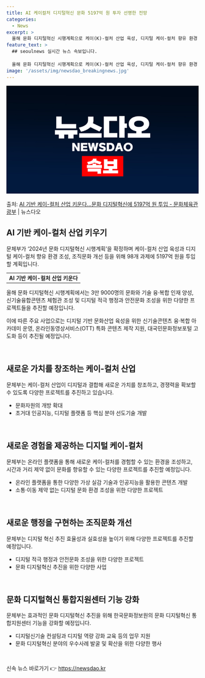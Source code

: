 ```yaml
---
title: AI 케이컬처 디지털혁신 문화 5197억 원 투자 선명한 전망
categories:
  - News
excerpt: >
  올해 문화 디지털혁신 시행계획으로 케이(K)-컬처 산업 육성, 디지털 케이-컬처 향유 환경 조성, 조직문화 …
feature_text: >
  ## seoulnews 실시간 뉴스 속보입니다.

  올해 문화 디지털혁신 시행계획으로 케이(K)-컬처 산업 육성, 디지털 케이-컬처 향유 환경 조성, 조직문화 …
image: '/assets/img/newsdao_breakingnews.jpg'
---
```


![뉴스다오 속보](/assets/img/newsdao_breakingnews.jpg)

<p>출처: <a href="https://newsdao.kr/3776" rel="dofollow">AI 기반 케이-컬처 산업 키운다…문화 디지털혁신에 5197억 원 투입 - 문화체육관광부</a> | 뉴스다오</p>

<h2 data-ke-size="size26">AI 기반 케이-컬처 산업 키우기</h2>
<p data-ke-size="size16">문체부가 ‘2024년 문화 디지털혁신 시행계획’을 확정하며 케이-컬처 산업 육성과 디지털 케이-컬처 향유 환경 조성, 조직문화 개선 등을 위해 98개 과제에 5197억 원을 투입할 계획입니다.</p>
<table>
	<tr>
		<td style="text-align: center; height: 17px;"><b>AI 기반 케이-컬처 산업 키운다</b></td>
	</tr>
</table>
<p data-ke-size="size16">올해 문화 디지털혁신 시행계획에서는 3만 9000명의 문화와 기술 융·복합 인재 양성, 신기술융합콘텐츠 체험관 조성 및 디지털 적극 행정과 안전문화 조성을 위한 다양한 프로젝트들을 추진할 예정입니다.</p>

<p data-ke-size="size16">이에 따른 주요 사업으로는 디지털 기반 문화산업 육성을 위한 신기술콘텐츠 융·복합 아카데미 운영, 온라인동영상서비스(OTT) 특화 콘텐츠 제작 지원, 대국민문화정보포털 고도화 등이 추진될 예정입니다.</p>

<p data-ke-size="size16">&nbsp;</p>

<h2 data-ke-size="size26">새로운 가치를 창조하는 케이-컬처 산업</h2>
<p data-ke-size="size16">문체부는 케이-컬처 산업이 디지털과 결합해 새로운 가치를 창조하고, 경쟁력을 확보할 수 있도록 다양한 프로젝트를 추진하고 있습니다.</p>
<ul>
	<li>문화자원의 개방 확대</li>
	<li>초거대 인공지능, 디지털 플랫폼 등 핵심 분야 선도기술 개발</li>
</ul>
<p data-ke-size="size16">&nbsp;</p>

<h2 data-ke-size="size26">새로운 경험을 제공하는 디지털 케이-컬처</h2>
<p data-ke-size="size16">문체부는 온라인 플랫폼을 통해 새로운 케이-컬처를 경험할 수 있는 환경을 조성하고, 시간과 거리 제약 없이 문화를 향유할 수 있는 다양한 프로젝트를 추진할 예정입니다.</p>
<ul>
	<li>온라인 플랫폼을 통한 다양한 가상 실감 기술과 인공지능을 활용한 콘텐츠 개발</li>
	<li>소통·이동 제약 없는 디지털 문화 환경 조성을 위한 다양한 프로젝트</li>
</ul>
<p data-ke-size="size16">&nbsp;</p>

<h2 data-ke-size="size26">새로운 행정을 구현하는 조직문화 개선</h2>
<p data-ke-size="size16">문체부는 디지털 혁신 추진 효율성과 실효성을 높이기 위해 다양한 프로젝트를 추진할 예정입니다.</p>
<ul>
	<li>디지털 적극 행정과 안전문화 조성을 위한 다양한 프로젝트</li>
	<li>문화 디지털혁신 추진을 위한 다양한 사업</li>
</ul>
<p data-ke-size="size16">&nbsp;</p>

<h2 data-ke-size="size26">문화 디지털혁신 통합지원센터 기능 강화</h2>
<p data-ke-size="size16">문체부는 효과적인 문화 디지털혁신 추진을 위해 한국문화정보원의 문화 디지털혁신 통합지원센터 기능을 강화할 예정입니다.</p>
<ul>
	<li>디지털신기술 컨설팅과 디지털 역량 강화 교육 등의 업무 지원</li>
	<li>문화 디지털혁신 분야의 우수사례 발굴 및 확산을 위한 다양한 행사</li>
</ul>
<p data-ke-size="size16">&nbsp;</p> 

신속 뉴스 바로가기 👉 <a href="https://newsdao.kr" rel="dofollow">https://newsdao.kr</a>


